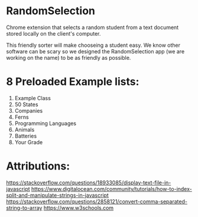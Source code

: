 # RandomSelection
Chrome extension that selects a random student from a text document stored locally on the client's computer. 

This friendly sorter will make chooseing a student easy. We know other software can be scary so we designed the RandomSelection app (we are working on the name) to be as friendly as possible. 
# 8 Preloaded Example lists:
1. Example Class
2. 50 States
3. Companies
4. Ferns
5. Programming Languages
6. Animals
7. Batteries
8. Your Grade

# Attributions:

https://stackoverflow.com/questions/18933085/display-text-file-in-javascript
https://www.digitalocean.com/community/tutorials/how-to-index-split-and-manipulate-strings-in-javascript
https://stackoverflow.com/questions/2858121/convert-comma-separated-string-to-array
https://www.w3schools.com 

